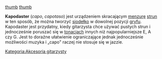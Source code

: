 [thumb](Grafika:capo.jpg "wikilink")
[thumb](Grafika:Capo-on.jpg "wikilink")

**Kapodaster** (*capo*, *capotaso*) jest urządzeniem skracającym
[menzurę](menzura "wikilink") [strun](struny "wikilink") w ten sposób,
że można tworzyć [siodełko](siodełko "wikilink") w dowolnej pozycji
[gryfu](gryf "wikilink"). Kapodaster jest przydatny, kiedy gitarzysta
chce używać pustych strun i jednocześnie poruszać się w
[tonacjach](tonacja "wikilink") innych niż najpopularniejsze E, A czy G.
Jest to doraźne ułatwienie ograniczające jednak jednocześnie możliwości
muzyka i „capo" raczej nie stosuje się w jazzie.

[Kategoria:Akcesoria
gitarzysty](Kategoria:Akcesoria_gitarzysty "wikilink")